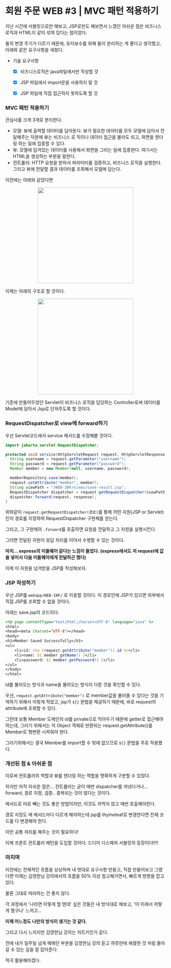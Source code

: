 # 회원 주문 WEB #3 | MVC 패턴 적용하기

지난 시간에 서블릿으로만 해보고, JSP로만도 해보면서 느꼈던 아쉬운 점은 비즈니스 로직과 HTML이 같이 섞여 있다는 점이었다.

둘의 변경 주기가 다르기 때문에, 유지보수를 위해 둘이 분리하는 게 좋다고 생각했고, 아래와 같은 요구사항을 세웠다.



- 기술 요구사항
  - [x] 비즈니스로직은 java파일에서만 작성할 것
  - [x] JSP 파일에서 import문을 사용하지 말 것
  - [x] JSP 파일에 직접 접근하지 못하도록 할 것



### MVC 패턴 적용하기

관심사를 크게 3개로 분리한다.

- 모델: 뷰에 출력할 데이터를 담아둔다. 뷰가 필요한 데이터를 모두 모델에 담아서 전달해주는 덕분에 뷰는 비즈니스 로 직이나 데이터 접근을 몰라도 되고, 화면을 렌더링 하는 일에 집중할 수 있다.
- 뷰: 모델에 담겨있는 데이터를 사용해서 화면을 그리는 일에 집중한다. 여기서는 HTML을 생성하는 부분을 말한다.
- 컨트롤러: HTTP 요청을 받아서 파라미터를 검증하고, 비즈니스 로직을 실행한다. 그리고 뷰에 전달할 결과 데이터를 조회해서 모델에 담는다.



이전에는 아래와 같았다면

<div align="center"><img width="300" src="https://github.com/user-attachments/assets/48f6ace8-ec35-4510-88f9-9152df0bf0bf"></div>

이제는 아래의 구조로 할 것이다.

<div align="center"><img width="300" src="https://github.com/user-attachments/assets/00f249bd-6abf-4568-8d8b-93ed748fb156"></div>

기존에 만들어두었던 Servlet이 비즈니스 로직을 담당하는 Controller로써 데이터를 Model에 담아서 Jsp로 던져주도록 할 것이다.



### RequestDispatcher로 view에 forward하기

우선 Servlet코드에서 service 메서드를 수정해볼 것이다.

```java
import jakarta.servlet.RequestDispatcher;

protected void service(HttpServletRequest request, HttpServletResponse response) throws ServletException, IOException {
  String username = request.getParameter("username");
  String password = request.getParameter("password");
  Member member = new Member(null, username, password);

  memberRepository.save(member);
  request.setAttribute("member", member);
  String viewPath = "/WEB-INF/views/save-result.jsp";
  RequestDispatcher dispatcher = request.getRequestDispatcher(viewPath);
  dispatcher.forward(request, response);
}
```

위와같이 `request.getRequestDispatcher(경로)`를 통해 어떤 자원(JSP or Servlet)인지 경로를 지정하여 RequestDispatcher 구현체를 얻는다.

그리고, 그 구현체의 `.forward`를 호출하면 요청을 전달하고 그 자원을 실행시킨다.

그러면 전달된 자원이 응답 처리를 이어서 수행할 수 있는 것이다.

**마치... express의 미들웨어 같다는 느낌이 들었다. (express에서도 저 request에 값을 넣어서 다음 미들웨어에게 전달하곤 했다)**

이제 이 자원을 넘겨받을 JSP를 작성해보자.



### JSP 작성하기

우선 JSP를 `webapp/WEB-INF/` 로 이동할 것이다. 이 경로안에 JSP가 있으면 외부에서 직접 JSP를 조회할 수 없을 것이다.

아래는 save.jsp의 코드이다.

```jsp
<%@ page contentType="text/html;charset=UTF-8" language="java" %>
<html>
<head><meta charset="UTF-8"></head>
<body>
<h1>Member Saved Successfully</h1>
<ul>
    <li>id: <%= (request.getAttribute("member")).id %></li>
    <li>name: ${ member.getName() }</li>
    <li>password: ${ member.getPassword() }</li>
</ul>
</body>
</html>
```

id를 불러오는 방식과 name을 불러오는 방식이 다른 것을 확인할 수 있다.

우선, `request.getAttribute("member")` 로 member값을 불러올 수 있다는 것을 기억하기 위해서 이렇게 적었고, jsp가 `${}` 문법을 제공하기 때문에, 바로 request의 attribute에 조회할 수 있다.

그런데 보통 Member 도메인의 id를 private으로 막아두기 때문에 getter로 접근해야하는데, 그러기 위해서는 저 Object 객체로 반환되는 request.getAttribute()를 Member로 형변환 시켜줘야 한다.

그러기위해서는 결국 Member를 import할 수 밖에 없으므로 `${}` 문법을 주로 적용했다.



### 개선된 점 & 아쉬운 점

이로써 컨트롤러의 역할과 뷰를 렌더링 하는 역할을 명확하게 구분할 수 있었다.

하지만 아직 아쉬운 점은... 컨트롤러는 굳이 매번 dispatcher를 꺼낸다거나... forward, 경로 지정, 검증.. 중복되는 것이 많다는 것이다.

메서드로 따로 빼는 것도 좋은 방법이지만, 이것도 까먹지 않고 매번 호출해야한다.

경로 지정도 매 메서드마다 다르게 해야하는데 jsp를 thymeleaf로 변경한다면 전체 코드를 다 변경해야 한다.

이런 공통 처리를 해주는 것이 필요하다!

이제 프론트 컨트롤러 패턴을 도입할 것이다. 드디어 디스패처 서블릿의 등장이다!!!!



### 마치며

이전에는 전체적인 흐름을 상상하며 내 멋대로 요구사항 만들고, 직접 만들어보고 그랬다면 이제는 김영한님 강의에서의 흐름을 50% 이상 참고해가면서, 빠르게 방향을 잡고 있다.

물론 그대로 따라하는 건 좋지 않다.

각 과정에서 '나라면 이렇게 할 텐데' 싶은 것들은 내 방식대로 해보고, '아 이래서 저렇게 했구나' 느끼고...

**이제 어느정도 나만의 방식이 생기는 것 같다.**

그리고 다시 느끼지만 김영한님 강의는 치트키인거 같다.

전에 내가 일주일 넘게 헤매던 부분을 김영한님 강의 듣고 하루만에 해결한 것 처럼 돌아갈 수 있는 길을 잘 잡아준다.

적극 활용해야겠다.

